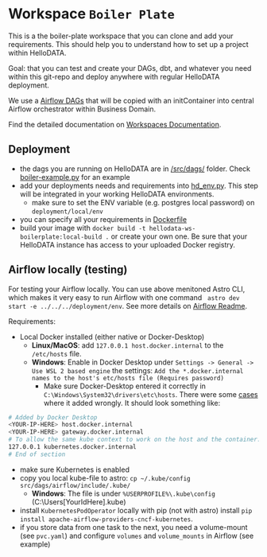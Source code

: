 # Workspace `Boiler Plate`

This is a the boiler-plate workspace that you can clone and add your requirements. This should help you to understand how to set up a project within HelloDATA.

Goal: that you can test and create your DAGs, dbt, and whatever you need within this git-repo and deploy anywhere with regular HelloDATA deployment.

We use a [Airflow DAGs](/src/dags/) that will be copied with an initContainer into central Airflow orchestrator within Business Domain.

Find the detailed documentation on [Workspaces Documentation](https://kanton-bern.github.io/hellodata-be/concepts/workspaces/).

## Deployment

- the dags you are running on HelloDATA are in [/src/dags/](/src/dags/) folder. Check [boiler-example.py](/src/dags/boiler-example.py) for an example
- add your deployments needs and requirements into [hd_env.py](deployment/local/airflow/dags/hd_env.py). This step will be integrated in your working HelloDATA environments.
  - make sure to set the ENV variable (e.g. postgres local password) on `deployment/local/env`
- you can specify all your requirements in [Dockerfile](Dockerfile)
- build your image with `docker build -t hellodata-ws-boilerplate:local-build .` or create your own one. Be sure that your HelloDATA instance has access to your uploaded Docker registry.

## Airflow locally (testing)

For testing your Airflow locally. You can use above menitoned Astro CLI, which makes it very easy to run Airflow with one command `	astro dev start -e ../../../deployment/env`. See more details on [Airflow Readme](/src/dags/airflow/README.md).

Requirements:
- Local Docker installed (either native or Docker-Desktop)
  - **Linux/MacOS**: add `127.0.0.1 host.docker.internal` to the `/etc/hosts` file.
  - **Windows**: Enable in Docker Desktop under `Settings -> General -> Use WSL 2 based engine` the settings: `Add the *.docker.internal names to the host's etc/hosts file (Requires password)`
    - Make sure Docker-Desktop entered it correctly in `C:\Windows\System32\drivers\etc\hosts`. There were some [cases](https://github.com/kanton-bern/hellodata-be/issues/21#issuecomment-1913578206) where it added wrongly. It should look something like:
```sh
# Added by Docker Desktop
<YOUR-IP-HERE> host.docker.internal
<YOUR-IP-HERE> gateway.docker.internal
# To allow the same kube context to work on the host and the container:
127.0.0.1 kubernetes.docker.internal
# End of section
```
  - make sure Kubernetes is enabled
- copy you local kube-file to astro: `cp ~/.kube/config src/dags/airflow/include/.kube/`
  - **Windows**: The file is under `%USERPROFILE%\.kube\config` (C:\Users\[YourIdHere]\.kube)
- install `KubernetesPodOperator` locally with pip (not with astro) install `pip install apache-airflow-providers-cncf-kubernetes`.
- if you store data from one task to the next, you need a volume-mount (see `pvc.yaml`) and configure `volumes` and `volume_mounts` in Airflow (see example)

